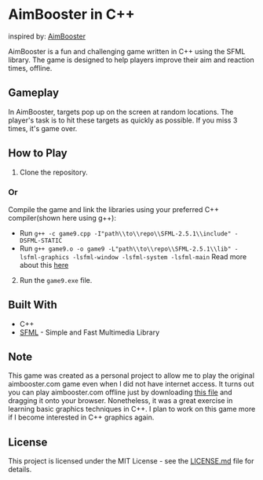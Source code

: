 # AimBooster in C++
inspired by: [AimBooster](http://www.aimbooster.com/)

AimBooster is a fun and challenging game written in C++ using the SFML library. The game is designed to help players improve their aim and reaction times, offline.

## Gameplay

In AimBooster, targets pop up on the screen at random locations. The player's task is to hit these targets as quickly as possible. If you miss 3 times, it's game over.

## How to Play

1. Clone the repository.
### Or
Compile the game and link the libraries using your preferred C++ compiler(shown here using g++):
+ Run `g++ -c game9.cpp -I"path\\to\\repo\\SFML-2.5.1\\include" -DSFML-STATIC`
+ Run `g++ game9.o -o game9 -L"path\\to\\repo\\SFML-2.5.1\\lib" -lsfml-graphics -lsfml-window -lsfml-system -lsfml-main`
Read more about this [here](https://www.sfml-dev.org/tutorials/2.5/)
2. Run the `game9.exe` file.
   
## Built With

- C++
- [SFML](https://www.sfml-dev.org/) - Simple and Fast Multimedia Library

## Note
This game was created as a personal project to allow me to play the original aimbooster.com game even when I did not have internet access. 
It turns out you can play aimbooster.com offline just by downloading [this file](http://www.aimbooster.com/faq#offline) and dragging it onto your browser. 
Nonetheless, it was a great exercise in learning basic graphics techniques in C++. I plan to work on this game more if I become interested in C++ graphics again.

## License

This project is licensed under the MIT License - see the [LICENSE.md](LICENSE.md) file for details.
